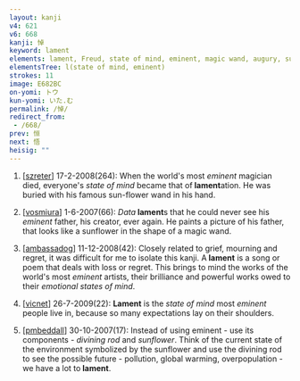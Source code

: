 ```yaml
---
layout: kanji
v4: 621
v6: 668
kanji: 悼
keyword: lament
elements: lament, Freud, state of mind, eminent, magic wand, augury, sun, day, ten, needle
elementsTree: l(state of mind, eminent)
strokes: 11
image: E682BC
on-yomi: トウ
kun-yomi: いた.む
permalink: /悼/
redirect_from:
 - /668/
prev: 恒
next: 悟
heisig: ""
---
```


1) [<a href="http://kanji.koohii.com/profile/szreter">szreter</a>] 17-2-2008(264): When the world&#039;s most <em>eminent</em> magician died, everyone&#039;s <em>state of mind</em> became that of<strong> lament</strong>ation. He was buried with his famous sun-flower wand in his hand.

2) [<a href="http://kanji.koohii.com/profile/vosmiura">vosmiura</a>] 1-6-2007(66): <em>Data</em><strong> lament</strong>s that he could never see his <em>eminent</em> father, his creator, ever again. He paints a picture of his father, that looks like a sunflower in the shape of a magic wand.

3) [<a href="http://kanji.koohii.com/profile/ambassadog">ambassadog</a>] 11-12-2008(42): Closely related to grief, mourning and regret, it was difficult for me to isolate this kanji. A<strong> lament</strong> is a song or poem that deals with loss or regret. This brings to mind the works of the world&#039;s most <em>eminent</em> artists, their brilliance and powerful works owed to their <em>emotional states of mind</em>.

4) [<a href="http://kanji.koohii.com/profile/vicnet">vicnet</a>] 26-7-2009(22): <strong>Lament</strong> is the <em>state of mind</em> most <em>eminent</em> people live in, because so many expectations lay on their shoulders.

5) [<a href="http://kanji.koohii.com/profile/pmbeddall">pmbeddall</a>] 30-10-2007(17): Instead of using eminent - use its components - <em>divining rod</em> and <em>sunflower</em>. Think of the current state of the environment symbolized by the sunflower and use the divining rod to see the possible future - pollution, global warming, overpopulation - we have a lot to<strong> lament</strong>.

